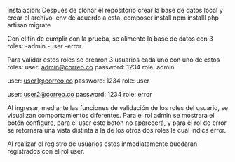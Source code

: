 Instalación:
Después de clonar el repositorio crear la base de datos local y crear el archivo .env de acuerdo a esta.
composer install
npm installl
php artisan migrate

Con el fin de cumplir con la prueba, se alimento la base de datos con 3 roles:
-admin
-user
-error

Para validar estos roles se crearon 3 usuarios cada uno con uno de estos roles:
user: admin@correo.co
password: 1234
role: admin

user: user1@correo.co
password: 1234
role: user

user: user2@correo.co
password: 1234
role: error

Al ingresar, mediante las funciones de validación de los roles del usuario, se visualizan comportamientos diferentes. Para el rol admin
se mostrara el botón configure, para el user este botón no aparecerá, y para el rol de error se retornara una vista distinta a la de los otros dos roles la cual indica error.

Al realizar el registro de usuarios estos inmediatamente quedaran registrados con el rol user.
